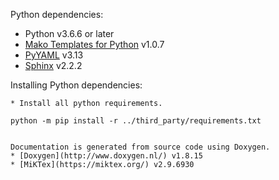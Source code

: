 Python dependencies:
  * Python v3.6.6 or later
  * [Mako Templates for Python](https://www.makotemplates.org/) v1.0.7
  * [PyYAML](https://pyyaml.org/) v3.13
  * [Sphinx](https://www.sphinx-doc.org/en/master/) v2.2.2

Installing Python dependencies:
  ~~~~
  * Install all python requirements.
  ~~~~
    python -m pip install -r ../third_party/requirements.txt
  ~~~~

Documentation is generated from source code using Doxygen.  
  * [Doxygen](http://www.doxygen.nl/) v1.8.15
  * [MiKTex](https://miktex.org/) v2.9.6930
